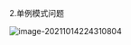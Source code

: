 2.单例模式问题

![image-20211014224310804](C:\Users\lenovo\AppData\Roaming\Typora\typora-user-images\image-20211014224310804.png)
